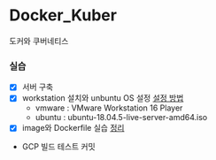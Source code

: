 # Docker_Kuber
도커와 쿠버네티스

### 실습
 - [X] 서버 구축
  - [X] workstation 설치와 unbuntu OS 설정 [설정 방법](https://dev-chung.tistory.com/41)
    - vmware : VMware Workstation 16 Player
    - ubuntu : ubuntu-18.04.5-live-server-amd64.iso
 - [X] image와 Dockerfile 실습 [정리](https://dev-chung.tistory.com/42)

* GCP 빌드 테스트 커밋

